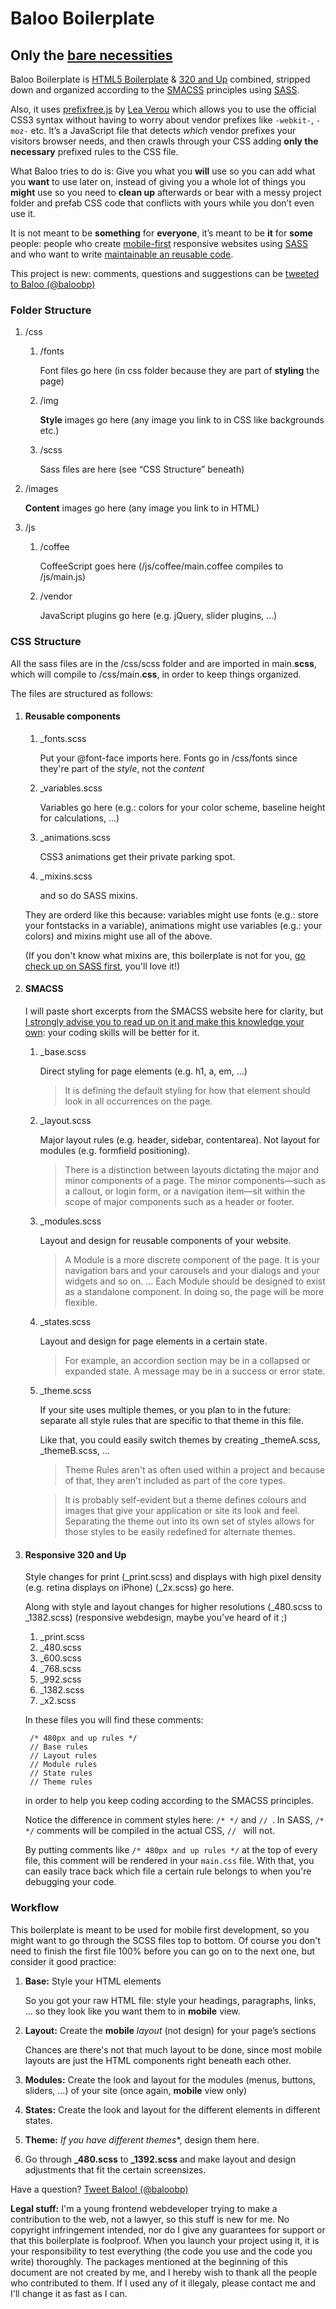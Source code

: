 # Baloo Boilerplate
## Only the [bare necessities](http://www.youtube.com/watch?v=TcglnY_xGfc)

Baloo Boilerplate is [HTML5 Boilerplate](http://html5boilerplate.com/) & [320 and Up](http://stuffandnonsense.co.uk/projects/320andup/) combined, stripped down and organized according to the [SMACSS](http://smacss.com/) principles using [SASS](http://sass-lang.com/).

Also, it uses [prefixfree.js](http://leaverou.github.com/prefixfree/) by [Lea Verou](https://twitter.com/LeaVerou) which allows you to use the official CSS3 syntax without having to worry about vendor prefixes like `-webkit-`, `-moz-` etc. It’s a JavaScript file that detects *which* vendor prefixes your visitors browser needs, and then crawls through your CSS adding **only the necessary** prefixed rules to the CSS file.

What Baloo tries to do is: Give you what you **will** use so you can add what you **want** to use later on, instead of giving you a whole lot of things you **might** use so you need to **clean up** afterwards or bear with a messy project folder and prefab CSS code that conflicts with yours while you don’t even use it.

It is not meant to be **something** for **everyone**, it’s meant to be **it** for **some** people: people who create [mobile-first](http://www.abookapart.com/products/mobile-first) responsive websites using [SASS](http://sass-lang.com/) and who want to write [maintainable an reusable code](http://smacss.com/).

This project is new: comments, questions and suggestions can be [tweeted to Baloo (@baloobp)](https://twitter.com/baloobp)



### Folder Structure

1. /css
	1. /fonts

		Font files go here (in css folder because they are part of **styling** the page)

	2. /img

		**Style** images go here (any image you link to in CSS like backgrounds etc.)

	3. /scss

		Sass files are here (see “CSS Structure” beneath)

2. /images

	**Content** images go here (any image you link to in HTML)

3. /js
	1. /coffee

		CoffeeScript goes here (/js/coffee/main.coffee compiles to /js/main.js)

	2. /vendor

		JavaScript plugins go here (e.g. jQuery, slider plugins, &hellip;)



### CSS Structure

All the sass files are in the /css/scss folder and are imported in main.**scss**, which will compile to /css/main.**css**, in order to keep things organized.

The files are structured as follows:

1. #### Reusable components

	1. _fonts.scss
		
		Put your @font-face imports here. Fonts go in /css/fonts since they're part of the *style*, not the *content*

	2. _variables.scss

		Variables go here (e.g.: colors for your color scheme, baseline height for calculations, &hellip;)

	3. _animations.scss

		CSS3 animations get their private parking spot.

	4. _mixins.scss

		and so do SASS mixins.

	They are orderd like this because: variables might use fonts (e.g.: store your fontstacks in a variable), animations might use variables (e.g.: your colors) and mixins might use all of the above.

	(If you don't know what mixins are, this boilerplate is not for you, [go check up on SASS first](http://sass-lang.com/), you'll love it!)



2. #### SMACSS

	I will paste short excerpts from the SMACSS website here for clarity, but [I strongly advise you to read up on it and make this knowledge your own](http://smacss.com/): your coding skills will be better for it.

	1. _base.scss

		Direct styling for page elements (e.g. h1, a, em, &hellip;)

		> It is defining the default styling for how that element should look in all occurrences on the page.

	2. _layout.scss

		Major layout rules (e.g. header, sidebar, contentarea). Not layout for modules (e.g. formfield positioning).

		> There is a distinction between layouts dictating the major and minor components of a page. The minor components—such as a callout, or login form, or a navigation item—sit within the scope of major components such as a header or footer.

	3. _modules.scss

		Layout and design for reusable components of your website.

		> A Module is a more discrete component of the page. It is your navigation bars and your carousels and your dialogs and your widgets and so on. &hellip; Each Module should be designed to exist as a standalone component. In doing so, the page will be more flexible.

	4. _states.scss

		Layout and design for page elements in a certain state.

		> For example, an accordion section may be in a collapsed or expanded state. A message may be in a success or error state.

	5. _theme.scss

		If your site uses multiple themes, or you plan to in the future: separate all style rules that are specific to that theme in this file.

		Like that, you could easily switch themes by creating _themeA.scss, _themeB.scss, &hellip;

		> Theme Rules aren't as often used within a project and because of that, they aren't included as part of the core types.

		> It is probably self-evident but a theme defines colours and images that give your application or site its look and feel. Separating the theme out into its own set of styles allows for those styles to be easily redefined for alternate themes.



3. #### Responsive 320 and Up

	Style changes for print (_print.scss) and displays with high pixel density (e.g. retina displays on iPhone) (_2x.scss) go here.

	Along with style and layout changes for higher resolutions (_480.scss to _1382.scss) (responsive webdesign, maybe you've heard of it ;)

	1. _print.scss
	2. _480.scss
	3. _600.scss
	4. _768.scss
	5. _992.scss
	6. _1382.scss
	7. _x2.scss

	In these files you will find these comments:
	
		/* 480px and up rules */
		// Base rules
		// Layout rules
		// Module rules
		// State rules
		// Theme rules
	
	in order to help you keep coding according to the SMACSS principles.

	Notice the difference in comment styles here: `/* */` and `// `. In SASS, `/* */` comments will be compiled in the actual CSS, `// ` will not.

	By putting comments like `/* 480px and up rules */` at the top of every file, this comment will be rendered in your `main.css` file. With that, you can easily trace back which file a certain rule belongs to when you're debugging your code.



### Workflow

This boilerplate is meant to be used for mobile first development, so you might want to go through the SCSS files top to bottom. Of course you don't need to finish the first file 100% before you can go on to the next one, but consider it good practice:

1. **Base:** Style your HTML elements

	So you got your raw HTML file: style your headings, paragraphs, links, &hellip; so they look like you want them to in **mobile** view.

2. **Layout:** Create the **mobile** *layout* (not design) for your page’s sections

	Chances are there's not that much layout to be done, since most mobile layouts are just the HTML components right beneath each other.

3. **Modules:** Create the look and layout for the modules (menus, buttons, sliders, &hellip;) of your site (once again, **mobile** view only)

4. **States:** Create the look and layout for the different elements in different states.

5. **Theme:** *If you have different themes**, design them here.

6. Go through **_480.scss** to **_1392.scss** and make layout and design adjustments that fit the certain screensizes.



Have a question? [Tweet Baloo! (@baloobp)](https://twitter.com/baloobp)

**Legal stuff:** I'm a young frontend webdeveloper trying to make a contribution to the web, not a lawyer, so this stuff is new for me. No copyright infringement intended, nor do I give any guarantees for support or that this boilerplate is foolproof. When you launch your project using it, it is your responsibility to test everything (the code you use and the code you write) thoroughly. The packages mentioned at the beginning of this document are not created by me, and I hereby wish to thank all the people who contributed to them. If I used any of it illegaly, please contact me and I'll change it as fast as I can.
